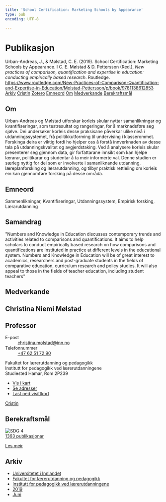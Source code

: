 ```yaml
---
title: 'School Certification: Marketing Schools by Appearance'
type: pub
encoding: UTF-8

---
```

<h1>Publikasjon</h1>
<article id="csl-bib-container-4FGFV6NJ" class="csl-bib-container">
  <div class="csl-bib-body"> <div class="csl-entry">Urban-Andreas, J., &#38; Mølstad, C. E. (2019). School Certification: Marketing Schools by Appearance. I C. E. Mølstad &#38; D. Pettersson (Red.), <i>New practices of comparison, quantification and expertise in education: conducting empirically based research</i>. Routledge. <a href="https://www.routledge.com/New-Practices-of-Comparison-Quantification-and-Expertise-in-Education/Molstad-Pettersson/p/book/9781138612853">https://www.routledge.com/New-Practices-of-Comparison-Quantification-and-Expertise-in-Education/Molstad-Pettersson/p/book/9781138612853</a></div> </div>
  <div class="csl-bib-buttons">
    <a href="#taxonomy-article-4FGFV6NJ" alt="archive" class="csl-bib-button">Arkiv</a>
    <a href="https://app.cristin.no/results/show.jsf?id=1707503" alt="Cristin" class="csl-bib-button">Cristin</a>
    <a href="http://zotero.org/groups/5881554/items/4FGFV6NJ" alt="Zotero" class="csl-bib-button">Zotero</a>
    <a href="#keywords-article-4FGFV6NJ" alt="keywords" class="csl-bib-button">Emneord</a>
    <a href="#about-article-4FGFV6NJ" alt="about_pub" class="csl-bib-button">Om</a>
    <a href="#contributors-article-4FGFV6NJ" alt="contributors" class="csl-bib-button">Medverkande</a>
    <a href="#sdg-article-4FGFV6NJ" alt="sdg" class="csl-bib-button">Berekraftsmål</a>
  </div>
  <div id="csl-bib-meta-container-4FGFV6NJ"></div>
</article>
<div id="csl-bib-meta-4FGFV6NJ" class="csl-bib-meta">
  <article id="about-article-4FGFV6NJ" class="about_pub-article">
    <h1>Om</h1>
    Urban-Andreas og Mølstad utforskar korleis skular nyttar samanlikningar og kvantifiseringar, som testresultat og rangeringar, for å marknadsføre seg sjølve. Dei undersøker korleis desse praksisane påverkar ulike nivå i utdanningssystemet, frå politikkutforming til undervising i klasserommet. Forskinga deira er viktig fordi ho hjelper oss å forstå innverknaden av desse tala på utdanningskvalitet og avgjerdstaking. Ved å analysere korleis skular presenterer seg gjennom data, gir forfattarane innsikt som kan hjelpe lærarar, politikarar og studentar å ta meir informerte val. Denne studien er særleg nyttig for dei som er involverte i samanliknande utdanning, læreplanforsking og lærarutdanning, og tilbyr praktisk rettleiing om korleis ein kan gjennomføre forsking på desse områda.
  </article>
  <article id="keywords-article-4FGFV6NJ" class="keywords-article">
    <h1>Emneord</h1>
    Sammenlikningar, Kvantifiseringar, Utdanningssystem, Empirisk forsking, Lærarutdanning
  </article>
  <article id="abstract-article-4FGFV6NJ" class="abstract-article">
    <h1>Samandrag</h1>
    "Numbers and Knowledge in Education discusses contemporary trends and activities related to comparisons and quantifications. It aims to help scholars to conduct empirically based research on how comparisons and quantifications are instituted in practice at different levels in the educational system. Numbers and Knowledge in Education will be of great interest to academics, researchers and post-graduate students in the fields of comparative education, curriculum research and policy studies. It will also appeal to those in the fields of teacher education, including student teachers"
  </article>
  <article id="contributors-article-4FGFV6NJ" class="contributors-article">
    <h1>Medverkande</h1>
    <div class="personas"> <div class="vrtx-hinn-person-card"> <div class="photo"> <i class="lar la-user-circle missing-person"></i> </div> <div class="info"> <hgroup><h1>Christina Niemi Mølstad</h1> <h2>Professor</h2> </hgroup><dl> <dt>E-post</dt> <dd> <a href="mailto:christina.molstad@inn.no">christina.molstad@inn.no</a> </dd> <dt>Telefonnummer</dt> <dd><a href="tel:+4762517290"> +47 62 51 72 90 </a></dd> </dl> <p> Fakultet for lærerutdanning og pedagogikk<br> Institutt for pedagogikk ved lærerutdanningene<br> Studiested Hamar, Rom 2P239 </p> <ul class="vrtx-hinn-links"> <li><a href="https://www.google.com/maps?q=60.796004,11.072099">Vis i kart</a></li> <li><a href="https://www.inn.no/finn-en-ansatt/christina-molstad.html#vrtx-hinn-addresses">Se adresser</a></li> <li><a href="https://www.inn.no/finn-en-ansatt/christina-molstad.html?vrtx=vcf">Last ned visittkort</a></li> </ul> </div> </div> <a href="https://app.cristin.no/persons/show.jsf?id=5325" alt="Cristin URL" class="personas-cristin">Cristin</a> </div>
  </article>
  <article id="sdg-article-4FGFV6NJ" class="sdg-article">
    <h1>Berekraftsmål</h1>
    <div class="sdg-container"><div id="sdg4" class="sdg">
        <img src="{{< params subfolder >}}images/sdg/sdg04_nn.png" class="image" alt="SDG 4">
        <div class="sdg-overlay">
          <a href="{{< params subfolder >}}nn/archive/?sdg=4#archive" class="sdg-publication-count"><span>1363</span> publikasjonar</a>
          <p><a href="https://fn.no/om-fn/fns-baerekraftsmaal/god-utdanning?lang=nno-NO" class="sdg-read-more">Les meir</a></p>
        </div>
      </div></div>
  </article>
  <article id="taxonomy-article-4FGFV6NJ" class="taxonomy-article">
    <h1>Arkiv</h1>
    <ul>
      <li><a href="{{< params subfolder >}}nn/archive/?key=3DCRN523">Universitetet i Innlandet</a></li>
      <li><a href="{{< params subfolder >}}nn/archive/?key=WYNZA47F">Fakultet for lærerutdanning og pedagogikk</a></li>
      <li><a href="{{< params subfolder >}}nn/archive/?key=BKPR6TE7">Institutt for pedagogikk ved lærerutdanningene</a></li>
      <li><a href="{{< params subfolder >}}nn/archive/?key=AJM9DTRJ">2019</a></li>
      <li><a href="{{< params subfolder >}}nn/archive/?key=YMAH4PDG">Juni</a></li>
    </ul>
  </article>
</div>
